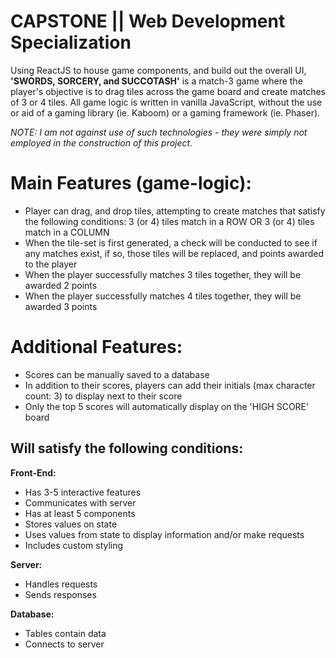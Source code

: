 # CAPSTONE || Web Development Specialization

Using ReactJS to house game components, and build out the overall UI, **'SWORDS, SORCERY, and SUCCOTASH'** is a match-3 game where the player's objective is to drag tiles across the game board and create matches of 3 or 4 tiles. All game logic is written in vanilla JavaScript, without the use or aid of a gaming library (ie. Kaboom) or a gaming framework (ie. Phaser).

_NOTE: I am not against use of such technologies - they were simply not employed in the construction of this project._

# Main Features (game-logic):

- Player can drag, and drop tiles, attempting to create matches that satisfy the following conditions: 3 (or 4) tiles match in a ROW OR 3 (or 4) tiles match in a COLUMN
- When the tile-set is first generated, a check will be conducted to see if any matches exist, if so, those tiles will be replaced, and points awarded to the player
- When the player successfully matches 3 tiles together, they will be awarded 2 points
- When the player successfully matches 4 tiles together, they will be awarded 3 points

# Additional Features:

- Scores can be manually saved to a database
- In addition to their scores, players can add their initials (max character count: 3) to display next to their score
- Only the top 5 scores will automatically display on the 'HIGH SCORE' board

## Will satisfy the following conditions:

**Front-End:**

- Has 3-5 interactive features
- Communicates with server
- Has at least 5 components
- Stores values on state
- Uses values from state to display information and/or make requests
- Includes custom styling

**Server:**

- Handles requests
- Sends responses

**Database:**

- Tables contain data
- Connects to server
